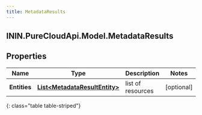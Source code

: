 ```yaml
---
title: MetadataResults
---
```

## ININ.PureCloudApi.Model.MetadataResults

## Properties

|Name | Type | Description | Notes|
|------------ | ------------- | ------------- | -------------|
| **Entities** | [**List&lt;MetadataResultEntity&gt;**](MetadataResultEntity.html) | list of resources | [optional] |
{: class="table table-striped"}



